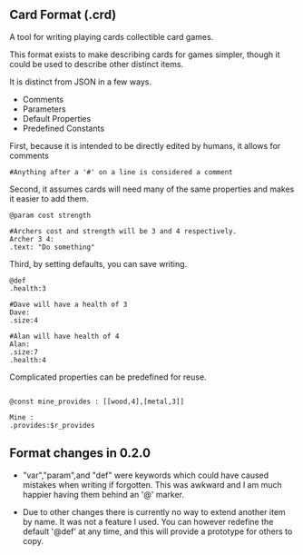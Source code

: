 Card Format (.crd)
------------

A tool for writing playing cards collectible card games.

This format exists to make describing cards for games simpler, though it could be used to describe other distinct items.

It is distinct from JSON in a few ways.

* Comments
* Parameters
* Default Properties
* Predefined Constants

First, because it is intended to be directly edited by humans, it allows for comments

```
#Anything after a '#' on a line is considered a comment
```

Second, it assumes cards will need many of the same properties and makes it easier to add them.

```
@param cost strength

#Archers cost and strength will be 3 and 4 respectively.
Archer 3 4:
.text: "Do something"
```

Third, by setting defaults, you can save writing.

```
@def
.health:3

#Dave will have a health of 3
Dave:
.size:4

#Alan will have health of 4
Alan:
.size:7
.health:4

```

Complicated properties can be predefined for reuse.

```

@const mine_provides : [[wood,4],[metal,3]]

Mine :
.provides:$r_provides
```



## Format changes in 0.2.0

* "var","param",and "def" were keywords which could have caused mistakes when writing if forgotten. This was awkward and I am much happier having them behind an '@' marker.

* Due to other changes there is currently no way to extend another item by name. It was not a feature I used. You can however redefine the default '@def' at any time, and this will provide a prototype for others to copy.










